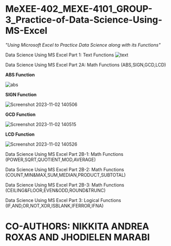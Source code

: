 # MeXEE-402_MEXE-4101_GROUP-3_Practice-of-Data-Science-Using-MS-Excel
_"Using Microsoft Excel to Practice Data Science along with its Functions"_

Data Science Using MS Excel Part 1: Text Functions
![text](https://github.com/ABRAHAM-AH/MeXEE-402_MEXE-4101_GROUP-3_Practice-of-Data-Science-Using-MS-Excel-Part-1-2-3/assets/143601880/c2d6cba8-40da-4eba-be30-cda6ea525894)

Data Science Using MS Excel Part 2A: Math Functions (ABS,SIGN,GCD,LCD)

**ABS Function**

![abs](https://github.com/ABRAHAM-AH/MeXEE-402_MEXE-4101_GROUP-3_Practice-of-Data-Science-Using-MS-Excel-Part-1-2-3/assets/143601880/a16d7917-f843-4062-9a88-76d9d7d47a5c)

**SIGN Function**

![Screenshot 2023-11-02 140506](https://github.com/ROXAS-NA/MeXEE-402_MEXE-4101_GROUP-3_Practice-of-Data-Science-Using-MS-Excel/assets/143602214/1216cf05-ab2e-4655-a9f6-404158da0caf)

**GCD Function**

![Screenshot 2023-11-02 140515](https://github.com/ROXAS-NA/MeXEE-402_MEXE-4101_GROUP-3_Practice-of-Data-Science-Using-MS-Excel/assets/143602214/6fd96d68-914b-4071-944c-dcf35da05006)

**LCD Function**

![Screenshot 2023-11-02 140526](https://github.com/ROXAS-NA/MeXEE-402_MEXE-4101_GROUP-3_Practice-of-Data-Science-Using-MS-Excel/assets/143602214/832ea1f5-2b4f-4387-b7d8-c3ce18ab5ffc)



Data Science Using MS Excel Part 2B-1: Math Functions (POWER,SQRT,QUOTIENT,MOD,AVERAGE)

Data Science Using MS Excel Part 2B-2: Math Functions (COUNT,MIN&MAX,SUM,MEDIAN,PRODUCT,SUBTOTAL)

Data Science Using MS Excel Part 2B-3: Math Functions (CEILING&FLOOR,EVEN&ODD,ROUND&TRUNC)

Data Science Using MS Excel Part 3: Logical Functions (IF,AND,OR,NOT,XOR,ISBLANK,IFERROR,IFNA)

# **CO-AUTHORS: NIKKITA ANDREA ROXAS AND JHODIELEN MARABI**

